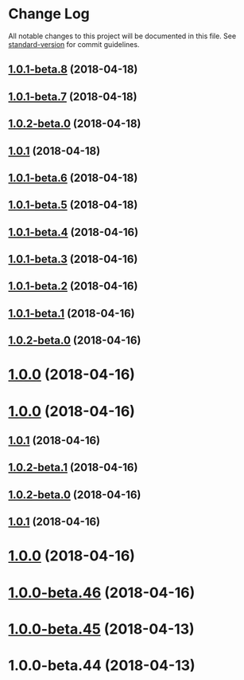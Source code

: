 # Change Log

All notable changes to this project will be documented in this file. See [standard-version](https://github.com/conventional-changelog/standard-version) for commit guidelines.

<a name="1.0.1-beta.8"></a>
## [1.0.1-beta.8](https://github.com/ll84273096/rock-queue/compare/v1.0.1-beta.7...v1.0.1-beta.8) (2018-04-18)



<a name="1.0.1-beta.7"></a>
## [1.0.1-beta.7](https://github.com/ll84273096/rock-queue/compare/v1.0.1-beta.6...v1.0.1-beta.7) (2018-04-18)



<a name="1.0.2-beta.0"></a>
## [1.0.2-beta.0](https://github.com/ll84273096/rock-queue/compare/v1.0.1-beta.6...v1.0.2-beta.0) (2018-04-18)



<a name="1.0.1"></a>
## [1.0.1](https://github.com/ll84273096/rock-queue/compare/v1.0.1-beta.6...v1.0.1) (2018-04-18)



<a name="1.0.1-beta.6"></a>
## [1.0.1-beta.6](https://github.com/ll84273096/rock-queue/compare/v1.0.1-beta.5...v1.0.1-beta.6) (2018-04-18)



<a name="1.0.1-beta.5"></a>
## [1.0.1-beta.5](https://github.com/ll84273096/rock-queue/compare/v1.0.1-beta.4...v1.0.1-beta.5) (2018-04-18)



<a name="1.0.1-beta.4"></a>
## [1.0.1-beta.4](https://github.com/ll84273096/rock-queue/compare/v1.0.1-beta.3...v1.0.1-beta.4) (2018-04-16)



<a name="1.0.1-beta.3"></a>
## [1.0.1-beta.3](https://github.com/ll84273096/rock-queue/compare/v1.0.1-beta.2...v1.0.1-beta.3) (2018-04-16)



<a name="1.0.1-beta.2"></a>
## [1.0.1-beta.2](https://github.com/ll84273096/rock-queue/compare/v1.0.1-beta.1...v1.0.1-beta.2) (2018-04-16)



<a name="1.0.1-beta.1"></a>
## [1.0.1-beta.1](https://github.com/ll84273096/rock-queue/compare/v1.0.2-beta.1...v1.0.1-beta.1) (2018-04-16)



<a name="1.0.2-beta.0"></a>
## [1.0.2-beta.0](https://github.com/ll84273096/rock-queue/compare/v1.0.2-beta.1...v1.0.2-beta.0) (2018-04-16)



<a name="1.0.0"></a>
# [1.0.0](https://github.com/ll84273096/rock-queue/compare/v1.0.2-beta.1...v1.0.0) (2018-04-16)



<a name="1.0.0"></a>
# [1.0.0](https://github.com/ll84273096/rock-queue/compare/v1.0.2-beta.1...v1.0.0) (2018-04-16)



<a name="1.0.1"></a>
## [1.0.1](https://github.com/ll84273096/rock-queue/compare/v1.0.2-beta.1...v1.0.1) (2018-04-16)



<a name="1.0.2-beta.1"></a>
## [1.0.2-beta.1](https://github.com/ll84273096/rock-queue/compare/v1.0.2-beta.0...v1.0.2-beta.1) (2018-04-16)



<a name="1.0.2-beta.0"></a>
## [1.0.2-beta.0](https://github.com/ll84273096/rock-queue/compare/v1.0.1...v1.0.2-beta.0) (2018-04-16)



<a name="1.0.1"></a>
## [1.0.1](https://github.com/ll84273096/rock-queue/compare/v1.0.0...v1.0.1) (2018-04-16)



<a name="1.0.0"></a>
# [1.0.0](https://github.com/ll84273096/rock-queue/compare/v1.0.0-beta.46...v1.0.0) (2018-04-16)



<a name="1.0.0-beta.46"></a>
# [1.0.0-beta.46](https://github.com/ll84273096/rock-queue/compare/v1.0.0-beta.45...v1.0.0-beta.46) (2018-04-16)



<a name="1.0.0-beta.45"></a>
# [1.0.0-beta.45](https://github.com/ll84273096/rock-queue/compare/v1.0.0-beta.44...v1.0.0-beta.45) (2018-04-13)



<a name="1.0.0-beta.44"></a>
# 1.0.0-beta.44 (2018-04-13)
